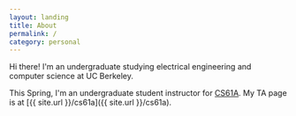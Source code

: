```yaml
---
layout: landing
title: About
permalink: /
category: personal
---
```


Hi there! I'm an undergraduate studying electrical engineering
and computer science at UC Berkeley.

This Spring, I'm an undergraduate student instructor for
[CS61A](http://cs61a.org).
My TA page is at [{{ site.url }}/cs61a]({{ site.url }}/cs61a).
